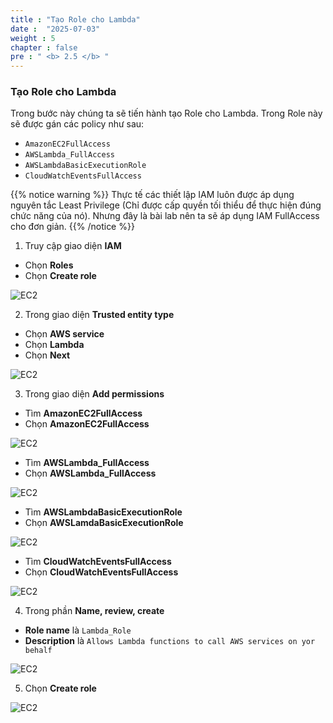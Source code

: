 ```yaml
---
title : "Tạo Role cho Lambda"
date :  "2025-07-03" 
weight : 5
chapter : false
pre : " <b> 2.5 </b> "
---
```


### Tạo Role cho Lambda

Trong bước này chúng ta sẽ tiến hành tạo Role cho Lambda. Trong Role này sẽ được gán các policy như sau:

- `AmazonEC2FullAccess`
- `AWSLambda_FullAccess`
- `AWSLambdaBasicExecutionRole`
- `CloudWatchEventsFullAccess`

{{% notice warning %}}
Thực tế các thiết lập IAM luôn được áp dụng nguyên tắc Least Privilege (Chỉ được cấp quyền tối thiểu để thực hiện đúng chức năng của nó). Nhưng đây là bài lab nên ta sẽ áp dụng IAM FullAccess cho đơn giản.
{{% /notice %}}

1. Truy cập giao diện **IAM**
- Chọn **Roles**
- Chọn **Create role**

![EC2](/images/2.prerequisite/Chuanbi-(18).png)

2. Trong giao diện **Trusted entity type**
- Chọn **AWS service**
- Chọn **Lambda**
- Chọn **Next**

![EC2](/images/2.prerequisite/Chuanbi-(19).png)

3. Trong giao diện **Add permissions**
- Tìm **AmazonEC2FullAccess**
- Chọn **AmazonEC2FullAccess**

![EC2](/images/2.prerequisite/Chuanbi-(21).png)

- Tìm **AWSLambda_FullAccess**
- Chọn **AWSLambda_FullAccess**

![EC2](/images/2.prerequisite/Chuanbi-(20).png)

- Tìm **AWSLambdaBasicExecutionRole**
- Chọn **AWSLamdaBasicExecutionRole**

![EC2](/images/2.prerequisite/Chuanbi-(22).png)

- Tìm **CloudWatchEventsFullAccess**
- Chọn **CloudWatchEventsFullAccess**

![EC2](/images/2.prerequisite/Chuanbi-(23).png)

4. Trong phần **Name, review, create**
- **Role name** là `Lambda_Role`
- **Description** là `Allows Lambda functions to call AWS services on yor behalf`

![EC2](/images/2.prerequisite/Chuanbi-(24).png)

5. Chọn **Create role**

![EC2](/images/2.prerequisite/Chuanbi-(25).png)